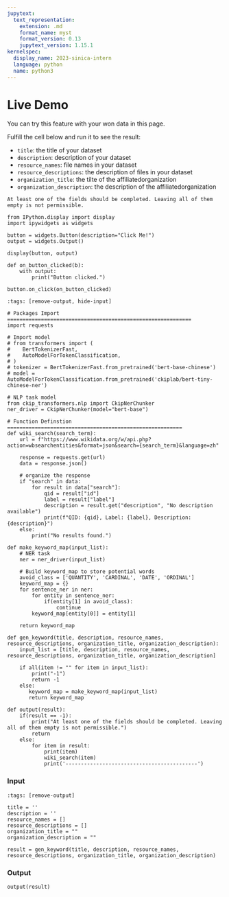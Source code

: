 ```yaml
---
jupytext:
  text_representation:
    extension: .md
    format_name: myst
    format_version: 0.13
    jupytext_version: 1.15.1
kernelspec:
  display_name: 2023-sinica-intern
  language: python
  name: python3
---
```


# Live Demo

You can try this feature with your won data in this page. 

Fulfill the cell below and run it to see the result:
* `title`: the title of your dataset
* `description`: description of your dataset
* `resource_names`: file names in your dataset
* `resource_descriptions`: the description of files in your dataset
* `organization_title`: the tilte of the affiliatedorganization 
* `organization_description`: the description of the affiliatedorganization 

```{warning} Notice
At least one of the fields should be completed. Leaving all of them empty is not permissible.
```

```{code-cell} ipython3
from IPython.display import display
import ipywidgets as widgets

button = widgets.Button(description="Click Me!")
output = widgets.Output()

display(button, output)

def on_button_clicked(b):
    with output:
        print("Button clicked.")

button.on_click(on_button_clicked)
```

```{code-cell} ipython3
:tags: [remove-output, hide-input]

# Packages Import ============================================================
import requests

# Import model
# from transformers import (
#    BertTokenizerFast,
#    AutoModelForTokenClassification,
# )
# tokenizer = BertTokenizerFast.from_pretrained('bert-base-chinese')
# model = AutoModelForTokenClassification.from_pretrained('ckiplab/bert-tiny-chinese-ner')

# NLP task model
from ckip_transformers.nlp import CkipNerChunker
ner_driver = CkipNerChunker(model="bert-base")

# Function Definstion =========================================================
def wiki_search(search_term):
    url = f"https://www.wikidata.org/w/api.php?action=wbsearchentities&format=json&search={search_term}&language=zh"

    response = requests.get(url)
    data = response.json()

    # organize the response
    if "search" in data:
        for result in data["search"]:
            qid = result["id"]
            label = result["label"]
            description = result.get("description", "No description available")
            print(f"QID: {qid}, Label: {label}, Description: {description}")
    else:
        print("No results found.")

def make_keyword_map(input_list):
    # NER task
    ner = ner_driver(input_list)

    # Build keyword_map to store potential words
    avoid_class = ['QUANTITY', 'CARDINAL', 'DATE', 'ORDINAL']
    keyword_map = {}
    for sentence_ner in ner:
        for entity in sentence_ner:
            if(entity[1] in avoid_class):
                continue
        keyword_map[entity[0]] = entity[1]
    
    return keyword_map

def gen_keyword(title, description, resource_names, resource_descriptions, organization_title, organization_description):
    input_list = [title, description, resource_names, resource_descriptions, organization_title, organization_description]

    if all(item != "" for item in input_list):
        print("-1")
        return -1
    else:
       keyword_map = make_keyword_map(input_list)
       return keyword_map

def output(result):
    if(result == -1):
        print("At least one of the fields should be completed. Leaving all of them empty is not permissible.")
        return
    else:
        for item in result:
            print(item)
            wiki_search(item)
            print('-------------------------------------------')
```

### Input

```{code-cell} ipython3
:tags: [remove-output]

title = ''
description = ''
resource_names = []
resource_descriptions = []
organization_title = ""
organization_description = ""

result = gen_keyword(title, description, resource_names, resource_descriptions, organization_title, organization_description)
```

### Output

```{code-cell} ipython3
output(result)
```
